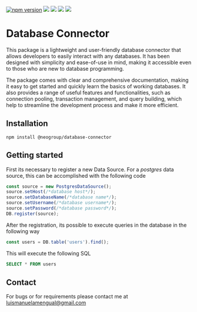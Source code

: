 [![npm version](https://badge.fury.io/js/@neogroup%2Fdatabase-connector.svg)](https://badge.fury.io/js/@neogroup%2Fdatabase-connector)
![](https://img.shields.io/github/forks/luismanuelamengual/Neochess-Core.svg?style=social&label=Fork)
![](https://img.shields.io/github/stars/luismanuelamengual/Neochess-Core.svg?style=social&label=Star)
![](https://img.shields.io/github/watchers/luismanuelamengual/Neochess-Core.svg?style=social&label=Watch)
![](https://img.shields.io/github/followers/luismanuelamengual.svg?style=social&label=Follow)

# Database Connector

This package is a lightweight and user-friendly database connector that allows developers to easily interact with any databases. It has been designed with simplicity and ease-of-use in mind, making it accessible even to those who are new to database programming.

The package comes with clear and comprehensive documentation, making it easy to get started and quickly learn the basics of working databases. It also provides a range of useful features and functionalities, such as connection pooling, transaction management, and query building, which help to streamline the development process and make it more efficient.

## Installation

```shell
npm install @neogroup/database-connector
```

## Getting started

First its necessary to register a new Data Source. For a *postgres* data source, this can be accomplished with the following code

```typescript
const source = new PostgresDataSource();
source.setHost(/*database host*/);
source.setDatabaseName(/*database name*/);
source.setUsername(/*database username*/);
source.setPassword(/*database password*/);
DB.register(source);
```

After the registration, its possible to execute queries in the database in the following way

```typescript
const users = DB.table('users').find();
```

This will execute the following SQL

```sql
SELECT * FROM users
```


## Contact

For bugs or for requirements please contact me at luismanuelamengual@gmail.com